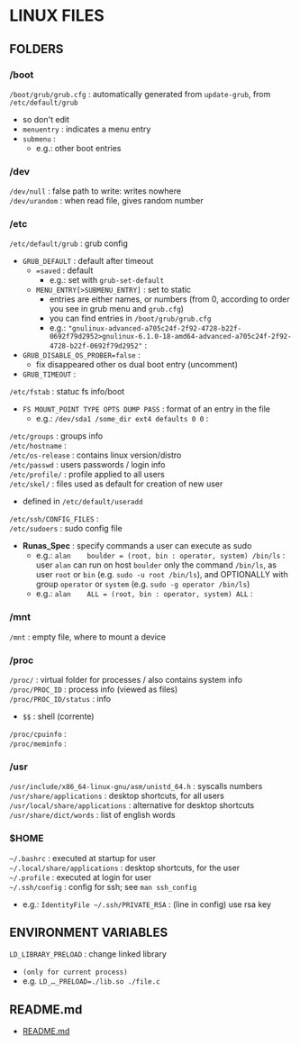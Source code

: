 # LINUX FILES  
  
## FOLDERS  

### /boot

`/boot/grub/grub.cfg` : automatically generated from `update-grub`, from `/etc/default/grub`
*	so don't edit
*	`menuentry` : indicates a menu entry
*	`submenu` : 
	*	e.g.: other boot entries

### /dev
`/dev/null` : false path to write: writes nowhere  
`/dev/urandom` : when read file, gives random number  

### /etc
`/etc/default/grub` : grub config  
*	`GRUB_DEFAULT` : default after timeout
	*	`=saved` : default
		*	e.g.: set with `grub-set-default`
	*	`MENU_ENTRY[>SUBMENU_ENTRY]` : set to static
		*	entries are either names, or numbers (from 0, according to order you see in grub menu and `grub.cfg`)
		*	you can find entries in `/boot/grub/grub.cfg`
		* e.g.: `"gnulinux-advanced-a705c24f-2f92-4728-b22f-0692f79d2952>gnulinux-6.1.0-18-amd64-advanced-a705c24f-2f92-4728-b22f-0692f79d2952"` : 
*	`GRUB_DISABLE_OS_PROBER=false` : 
	*	fix disappeared other os dual boot entry (uncomment) 
*	`GRUB_TIMEOUT` : 

`/etc/fstab` : statuc fs info/boot  
*	`FS	MOUNT_POINT TYPE OPTS DUMP PASS` : format of an entry in the file
	*	e.g.: `/dev/sda1 /some_dir ext4 defaults 0 0` :  

`/etc/groups` : groups info  
`/etc/hostname` :   
`/etc/os-release` : contains linux version/distro  
`/etc/passwd` : users passwords / login info  
`/etc/profile/` : profile applied to all users  
`/etc/skel/` : files used as default for creation of new user  
*	defined in `/etc/default/useradd`

`/etc/ssh/CONFIG_FILES` :   
`/etc/sudoers` : sudo config file  
*	**Runas_Spec** : specify commands a user can execute as sudo
	*	e.g.: `alan    boulder = (root, bin : operator, system) /bin/ls` : user `alan` can run on host `boulder` only the command `/bin/ls`, as user `root` or `bin` (e.g. `sudo -u root /bin/ls`), and OPTIONALLY with group `operator` or `system` (e.g. `sudo -g operator /bin/ls`)
	*	e.g.: `alan    ALL = (root, bin : operator, system) ALL` : 

### /mnt
`/mnt` : empty file, where to mount a device  

### /proc
`/proc/` : virtual folder for processes / also contains system info  
`/proc/PROC_ID` : process info (viewed as files)  
`/proc/PROC_ID/status` : info  
*	`$$` : shell (corrente)  

`/proc/cpuinfo` :   
`/proc/meminfo` :   

### /usr
`/usr/include/x86_64-linux-gnu/asm/unistd_64.h` : syscalls numbers  
`/usr/share/applications` : desktop shortcuts, for all users  
`/usr/local/share/applications` : alternative for desktop shortcuts
`/usr/share/dict/words` : list of english words  
### $HOME
`~/.bashrc` : executed at startup for user  
`~/.local/share/applications` : desktop shortcuts, for the user  
`~/.profile` : executed at login for user  
`~/.ssh/config` : config for ssh; see `man ssh_config`  
*	e.g.: `IdentityFile ~/.ssh/PRIVATE_RSA` : (line in config) use rsa key
  
## ENVIRONMENT VARIABLES   
`LD_LIBRARY_PRELOAD` : change linked library  
*	`(only for current process)`  
*	e.g. `LD_…_PRELOAD=./lib.so ./file.c`  

## README.md  
*	[README.md](./README.md)  

